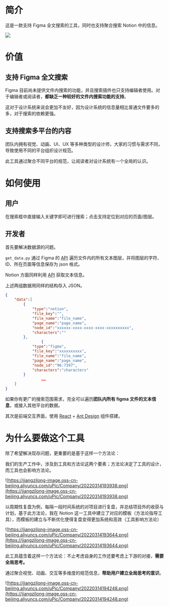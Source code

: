 
# 简介

这是一款支持 Figma 全文搜索的工具，同时也支持聚合搜索 Notion 中的信息。

![](https://jiangzilong-image.oss-cn-beijing.aliyuncs.com/uPic/CleanShot2022-12-0818.26.1020221208182643.png)

# 价值

## 支持 Figma 全文搜索

Figma 目前尚未提供文件内搜索的功能，并且搜索插件也只支持编辑者使用。对于编辑者或阅读者，**都缺乏一种较好的文件内搜索功能的支持**。

这对于设计系统来说会更加不友好，因为设计系统的信息量相比普通文件要多的多，对于搜索的依赖更强。

## 支持搜索多平台的内容

团队内拥有视觉、动画、UI、UX 等多种类型的设计师，大家的习惯与需求不同，导致使用不同的平台组织设计规范。

此工具通过聚合不同平台的规范，让阅读者对设计系统有一个全局的认识。

# 如何使用

## 用户

在搜索框中直接输入关键字即可进行搜索；点击支持定位到对应的页面/图层。

## 开发者

首先要解决数据源的问题。

`get_data.py` 通过 Figma 的 [API](https://www.figma.com/developers/api#files) 遍历文件内的所有文本图层，并将图层的字符、ID、所在页面等信息保存为 json 格式。

Notion 方面同样利用 [API](https://developers.notion.com/reference/intro) 获取文本信息。

上述两组数据用同样的结构存入 JSON。

```json
{
    "data":[
        {
            "type":"notion",
            "file_key":"",
            "file_name":"file_name",
            "page_name":"page_name",
            "node_id":"xxxxxx-xxxx-xxxx-xxxx-xxxxxxxxxx",
            "characters":""
        },
				{
            "type":"figma",
            "file_key":"xxxxxxxxxx",
            "file_name":"file_name",
            "page_name":"page_name",
            "node_id":"96:7397",
            "characters":"characters"
        }
				……
    ]
}
```

如果你有更广的搜索范围需求，完全可以遍历**团队内所有 figma 文件的文本信息**，或接入其他平台的数据。

其次是前端交互界面，使用 [React](https://zh-hans.reactjs.org/) + [Ant Design](https://ant.design/index-cn) 组件搭建。

# 为什么要做这个工具

除了希望解决现存问题，更重要的是基于这样一个方法论：

我们的生产工作中，涉及到工具和方法论这两个要素；方法论决定了工具的设计，而工具也会影响方法论。

![https://jiangzilong-image.oss-cn-beijing.aliyuncs.com/uPic/Company/20220314193938.png](https://jiangzilong-image.oss-cn-beijing.aliyuncs.com/uPic/Company/20220314193938.png)

以周期性复盘为例，每隔一段时间系统的对项目进行复盘，并总结项目外的收获与计划，基于此方法论，我在 Notion 这一工具中建立了对应的模板（方法论指导工具），而模板的建立与不断优化使得复盘变得更加系统和高效（工具影响方法论）

![https://jiangzilong-image.oss-cn-beijing.aliyuncs.com/uPic/Company/20220314193644.png](https://jiangzilong-image.oss-cn-beijing.aliyuncs.com/uPic/Company/20220314193644.png)

此工具蕴含着这样一个方法论：不止考虑自身的工作还要考虑上下游的对接，**需要全局思考。**

通过聚合视觉、动画、交互等多维度的规范信息，**帮助用户建立全局思考的意识**。

![https://jiangzilong-image.oss-cn-beijing.aliyuncs.com/uPic/Company/20220314194248.png](https://jiangzilong-image.oss-cn-beijing.aliyuncs.com/uPic/Company/20220314194248.png)
